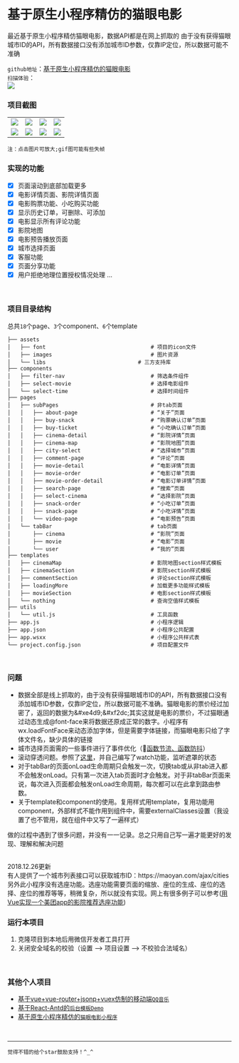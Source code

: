 # 基于原生小程序精仿的猫眼电影

最近基于原生小程序精仿猫眼电影，数据API都是在网上抓取的
由于没有获得猫眼城市ID的API，所有数据接口没有添加城市ID参数，仅靠IP定位，所以数据可能不准确


`github地址`：[基于原生小程序精仿的猫眼电影](https://github.com/zhangZhiHao1996/weapp-movie-master)  
`扫描体验`：  
<img src='https://img-blog.csdnimg.cn/20181105093504581.jpg'></img>
<br/>

### 项目截图

<table>
	 <tr>
        <td><img src='https://img-blog.csdnimg.cn/201810281359590.png'></img></td>
        <td><img src='https://img-blog.csdnimg.cn/201810281400081.png'></img></td>
        <td><img src='https://img-blog.csdnimg.cn/2018102814001653.png'></img></td>
         <td><img src='https://img-blog.csdnimg.cn/20181028140035728.png'></img></td>
    </tr>
    <tr>
        <td><img src='https://img-blog.csdnimg.cn/20181028130912721.gif'></img></td>
        <td><img src='https://img-blog.csdnimg.cn/20181028130943704.gif'></img></td>
        <td><img src='https://img-blog.csdnimg.cn/20181028131030913.gif'></img></td>
         <td><img src='https://img-blog.csdnimg.cn/201810281311057.gif'></img></td>
    </tr>
</table>

`注：点击图片可放大;gif图可能有些失帧`
<br/>

### 实现的功能

- [x] 页面滚动到底部加载更多
- [x] 电影详情页面、影院详情页面
- [x] 电影购票功能、小吃购买功能
- [x] 显示历史订单，可删除、可添加
- [x] 电影显示所有评论功能
- [x] 影院地图
- [x] 电影预告播放页面
- [x] 城市选择页面
- [x] 客服功能
- [x] 页面分享功能
- [x] 用户拒绝地理位置授权情况处理
	...
<br/>

### 项目目录结构

总共`18`个page、`3`个component、`6`个template

```
├── assets                               
│   ├── font                                 # 项目的icon文件
│   ├── images                               # 图片资源
│   └── libs                    	     # 三方支持库
├── components
│   ├── filter-nav                           # 筛选条件组件
│   ├── select-movie                         # 选择电影组件
│   └── select-time                          # 选择时间组件
├── pages
│   ├── subPages                             # 非tab页面
│   │   ├── about-page                       # “关于”页面
│   │   ├── buy-snack                        # “购票确认订单”页面
│   │   ├── buy-ticket                       # “小吃确认订单”页面
│   │   ├── cinema-detail                    # “影院详情”页面
│   │   ├── cinema-map                       # “影院地图”页面
│   │   ├── city-select                      # “选择城市”页面
│   │   ├── comment-page                     # “评论”页面
│   │   ├── movie-detail                     # “电影详情”页面
│   │   ├── movie-order                      # “电影订单”页面
│   │   ├── movie-order-detail               # “电影订单详情”页面
│   │   ├── search-page                      # “搜索”页面
│   │   ├── select-cinema                    # “选择影院”页面
│   │   ├── snack-order                      # “小吃订单”页面
│   │   ├── snack-page                       # “小吃详情”页面
│   │   └── video-page                       # “电影预告”页面
│   └── tabBar                               # tab页面
│       ├── cinema                           # “影院”页面
│       ├── movie                            # “电影”页面 
│       └── user                             # “我的”页面
├── templates
│   ├── cinemaMap                            # 影院地图section样式模板
│   ├── cinemaSection                        # 影院section样式模板
│   ├── commentSection                       # 评论section样式模板
│   ├── loadingMore                          # 加载更多功能样式模板
│   ├── movieSection                         # 电影section样式模板
│   └── nothing                              # 查询空值样式模板
├── utils                                    
│   └── util.js                              # 工具函数
├── app.js                                   # 小程序逻辑
├── app.json                                 # 小程序公共配置
├── app.wsxx                                 # 小程序公共样式表
└── project.config.json                      # 项目配置文件
```
<br/>

### 问题

- 数据全部是线上抓取的，由于没有获得猫眼城市ID的API，所有数据接口没有添加城市ID参数，仅靠IP定位，所以数据可能不准确。猫眼电影的票价经过加密了，返回的数据为\&#xe4d9;\&#xf2dc;其实这就是电影的票价，不过猫眼通过动态生成@font-face来将数据还原成正常的数字。小程序有wx.loadFontFace来动态添加字体，但是需要字体链接，而猫眼电影只给了字体文件名，缺少具体的链接
- 城市选择页面需的一些事件进行了事件优化（[函数节流、函数防抖](https://blog.csdn.net/qq_37860930/article/details/83505547)）
- 滚动穿透问题。参照了[这里](https://www.jianshu.com/p/6022f7346ed2)，并自己编写了watch功能，监听遮罩的状态
- 对于tabBar的页面onLoad生命周期只会触发一次，切换tab或从非tab进入都不会触发onLoad。只有第一次进入tab页面时才会触发。对于非tabBar页面来说，每次进入页面都会触发onLoad生命周期，每次都可以在此拿到路由参数。
- 关于template和component的使用。复用样式用template，复用功能用component，外部样式不能作用到组件中，需要externalClasses设置（我设置了也不管用，就在组件中又写了一遍样式）

做的过程中遇到了很多问题，并没有一一记录。总之只用自己写一遍才能更好的发现、理解和解决问题

<br/>
2018.12.26更新<br/>
有人提供了一个城市列表接口可以获取城市ID：https://maoyan.com/ajax/cities  <br/>
另外此小程序没有选座功能。选座功能需要页面的缩放、座位的生成、座位的选择、座位的推荐等等，稍微复杂，所以就没有实现。网上有很多例子可以参考(<a href='https://juejin.im/post/5b85516251882542ba1dd12f?utm_medium=hao.caibaojian.com&utm_source=hao.caibaojian.com' target='_blank'>用Vue实现一个美团app的影院推荐选座功能</a>)


<br/>


### 运行本项目
1. 克隆项目到本地后用微信开发者工具打开
2. 关闭安全域名的校验（设置 --> 项目设置 --> 不校验合法域名）
<br/>


### 其他个人项目

- [基于vue+vue-router+jsonp+vuex仿制的移动端`QQ音乐`](https://github.com/zhangZhiHao1996/vue-music-master)
- [基于React-Antd的`后台模板Demo`](https://github.com/zhangZhiHao1996/react-admin-master)
- [基于原生小程序精仿的`猫眼电影小程序`](https://github.com/zhangZhiHao1996/weapp-movie-master)

<br/>

<hr/>

`觉得不错的给个star鼓励支持！^_^`







